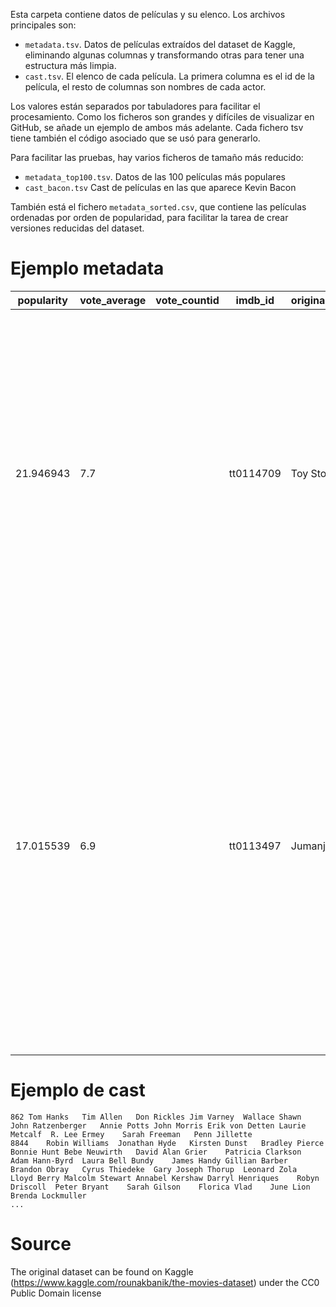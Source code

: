 Esta carpeta contiene datos de películas y su elenco. Los archivos principales son:

* `metadata.tsv`. Datos de películas extraídos del dataset de Kaggle, eliminando algunas columnas y transformando otras para tener una estructura más limpia.
* `cast.tsv`. El elenco de cada película. La primera columna es el id de la película, el resto de columnas son nombres de cada actor.

Los valores están separados por tabuladores para facilitar el procesamiento.
Como los ficheros son grandes y difíciles de visualizar en GitHub, se añade un ejemplo de ambos más adelante.
Cada fichero tsv tiene también el código asociado que se usó para generarlo.

Para facilitar las pruebas, hay varios ficheros de tamaño más reducido:
* `metadata_top100.tsv`. Datos de las 100 películas más populares
* `cast_bacon.tsv` Cast de películas en las que aparece Kevin Bacon

También está el fichero `metadata_sorted.csv`, que contiene las películas ordenadas por orden de popularidad, para facilitar la tarea de crear versiones reducidas del dataset.

# Ejemplo metadata


|popularity|vote_average|vote_countid|imdb_id|original_title|budget|genres|homepage|original_language|overview|release_date|revenue|runtime|spoken_languages|tagline|title|adult|
|----------|------------|------------|-------|--------------|------|------|--------|-----------------|--------|------------|-------|-------|----------------|-------|-----|-----|
|21.946943|7.7||tt0114709|Toy Story|30000000|Animation,Comedy,Family|http://toystory.disney.com/toy-story|en|Led by Woody, Andy's toys live happily in his room until Andy's birthday brings Buzz Lightyear onto the scene. Afraid of losing his place in Andy's heart, Woody plots against Buzz. But when circumstances separate Buzz and Woody from their owner, the duo eventually learns to put aside their differences.|1995-10-30|373554033|81.0|en||Toy Story|False|
|17.015539|6.9||tt0113497|Jumanji|65000000|Adventure,Fantasy,Family||en|When siblings Judy and Peter discover an enchanted board game that opens the door to a magical world, they unwittingly invite Alan -- an adult who's been trapped inside the game for 26 years -- into their living room. Alan's only hope for freedom is to finish the game, which proves risky as all three find themselves running from giant rhinoceroses, evil monkeys and other terrifying creatures.|1995-12-15|262797249|104.0|en,fr|Roll the dice and unleash the excitement!|Jumanji|False|

# Ejemplo de cast

```
862	Tom Hanks	Tim Allen	Don Rickles	Jim Varney	Wallace Shawn	John Ratzenberger	Annie Potts	John Morris	Erik von Detten	Laurie Metcalf	R. Lee Ermey	Sarah Freeman	Penn Jillette
8844	Robin Williams	Jonathan Hyde	Kirsten Dunst	Bradley Pierce	Bonnie Hunt	Bebe Neuwirth	David Alan Grier	Patricia Clarkson	Adam Hann-Byrd	Laura Bell Bundy	James Handy	Gillian Barber	Brandon Obray	Cyrus Thiedeke	Gary Joseph Thorup	Leonard Zola	Lloyd Berry	Malcolm Stewart	Annabel Kershaw	Darryl Henriques	Robyn Driscoll	Peter Bryant	Sarah Gilson	Florica Vlad	June Lion	Brenda Lockmuller
...
```




# Source

The original dataset can be found on Kaggle (https://www.kaggle.com/rounakbanik/the-movies-dataset) under the CC0 Public Domain license
